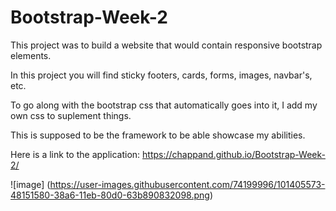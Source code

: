 # Bootstrap-Week-2
This project was to build a website that would contain responsive bootstrap elements. 

In this project you will find sticky footers, cards, forms, images, navbar's, etc.

To go along with the bootstrap css that automatically goes into it, I add my own css to suplement things.

This is supposed to be the framework to be able showcase my abilities.

Here is a link to the application: https://chappand.github.io/Bootstrap-Week-2/

![image] (https://user-images.githubusercontent.com/74199996/101405573-48151580-38a6-11eb-80d0-63b890832098.png)
